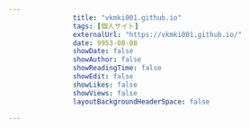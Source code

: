 ---
                title: "vkmki001.github.io"
                tags: [個人サイト]
                externalUrl: "https://vkmki001.github.io/"
                date: 9953-08-08
                showDate: false
                showAuthor: false
                showReadingTime: false
                showEdit: false
                showLikes: false
                showViews: false
                layoutBackgroundHeaderSpace: false
                ---


